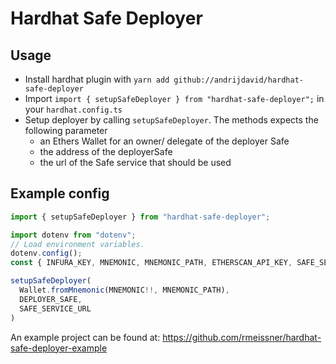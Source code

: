 # Hardhat Safe Deployer

## Usage
- Install hardhat plugin with `yarn add github://andrijdavid/hardhat-safe-deployer`
- Import `import { setupSafeDeployer } from "hardhat-safe-deployer";` in your `hardhat.config.ts`
- Setup deployer by calling `setupSafeDeployer`. The methods expects the following parameter
  - an Ethers Wallet for an owner/ delegate of the deployer Safe
  - the address of the deployerSafe
  - the url of the Safe service that should be used

## Example config
```ts
import { setupSafeDeployer } from "hardhat-safe-deployer";

import dotenv from "dotenv";
// Load environment variables.
dotenv.config();
const { INFURA_KEY, MNEMONIC, MNEMONIC_PATH, ETHERSCAN_API_KEY, SAFE_SERVICE_URL, DEPLOYER_SAFE } = process.env;

setupSafeDeployer(
  Wallet.fromMnemonic(MNEMONIC!!, MNEMONIC_PATH),
  DEPLOYER_SAFE,
  SAFE_SERVICE_URL
)
```

An example project can be found at: https://github.com/rmeissner/hardhat-safe-deployer-example
